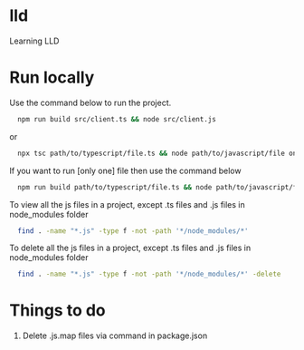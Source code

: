 # lld
Learning LLD

# Run locally

Use the command below to run the project.
~~~bash  
  npm run build src/client.ts && node src/client.js 
~~~

or

~~~bash  
  npx tsc path/to/typescript/file.ts && node path/to/javascript/file on typescript file path.js
~~~

If you want to run [only one] file then use the command below
~~~bash
  npm run build path/to/typescript/file.ts && node path/to/javascript/file on typescript file path.js
~~~

To view all the js files in a project, except .ts files and .js files in node_modules folder
~~~bash
  find . -name "*.js" -type f -not -path '*/node_modules/*'
~~~

To delete all the js files in a project, except .ts files and .js files in node_modules folder
~~~bash
  find . -name "*.js" -type f -not -path '*/node_modules/*' -delete
~~~

# Things to do
1. Delete .js.map files via command in package.json